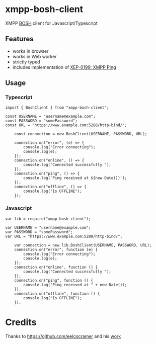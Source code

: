 # xmpp-bosh-client

XMPP [BOSH](https://en.wikipedia.org/wiki/BOSH_(protocol)) client for Javascript/Typescript


## Features

- works in browser
- works in Web worker
- strictly typed
- includes implementation of [XEP-0199: XMPP Ping](https://xmpp.org/extensions/xep-0199.html)


## Usage


### Typescript
```
import { BoshClient } from "xmpp-bosh-client";

const USERNAME = "username@example.com";
const PASSWORD = "somePassword";
const URL = "https://www.example.com:5280/http-bind/";

    const connection = new BoshClient(USERNAME, PASSWORD, URL);

    connection.on("error", (e) => {
        console.log("Error connecting");
        console.log(e);
    });
    connection.on("online", () => {
        console.log("Connected successfully ");
    });
    connection.on("ping", () => {
        console.log(`Ping received at ${new Date()}`);
    });
    connection.on("offline", () => {
        console.log("Is OFFLINE");
    });

```

### Javascript
```
var lib = require("xmpp-bosh-client");

var USERNAME = "username@example.com";
var PASSWORD = "somePassword";
var URL = "https://www.example.com:5280/http-bind/";

    var connection = new lib.BoshClient(USERNAME, PASSWORD, URL);
    connection.on("error", function (e) {
        console.log("Error connecting");
        console.log(e);
    });
    connection.on("online", function () {
        console.log("Connected successfully ");
    });
    connection.on("ping", function () {
        console.log("Ping received at " + new Date());
    });
    connection.on("offline", function () {
        console.log("Is OFFLINE");
    });

```

# Credits 

Thanks to https://github.com/eelcocramer and his [work](https://github.com/eelcocramer/node-bosh-xmpp-client)
